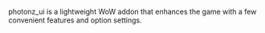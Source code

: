 photonz_ui is a lightweight WoW addon that enhances the game with a few convenient features and option settings.
